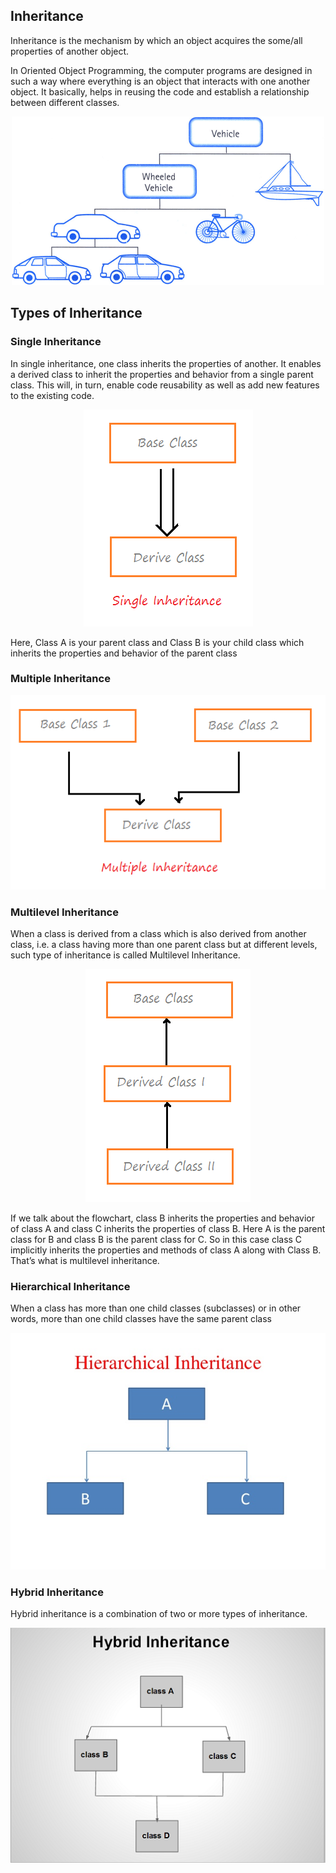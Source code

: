 ## Inheritance
Inheritance is the mechanism by which an object acquires the some/all properties of another object.

In Oriented Object Programming, the computer programs are designed in such a way where everything is an object that interacts with one another object. It basically, helps in reusing the code and establish a relationship between different classes.

<p align="center">
<img height="270" src="https://github.com/Alejo-Alvarezv/OOP/blob/master/Images/inheritance.jpg">
</p>

## Types of Inheritance
### Single Inheritance

In single inheritance, one class inherits the properties of another. It enables a derived class to inherit the properties and behavior from a single parent class. This will, in turn, enable code reusability as well as add new features to the existing code.

<p align="center">
<img src="https://github.com/Alejo-Alvarezv/OOP/blob/master/Images/single-Inheritance.png">
</p>

Here, Class A is your parent class and Class B is your child class which inherits the properties and behavior of the parent class

### Multiple Inheritance

<p align="center">
<img src="https://github.com/Alejo-Alvarezv/OOP/blob/master/Images/multiple-inheritance.png">
</p>

### Multilevel Inheritance
When a class is derived from a class which is also derived from another class, i.e. a class having more than one parent class but at different levels, such type of inheritance is called Multilevel Inheritance.

<p align="center">
<img src="https://github.com/Alejo-Alvarezv/OOP/blob/master/Images/multilevel-Inheritance.png">
</p>

If we talk about the flowchart, class B inherits the properties and behavior of class A and class C inherits the properties of class B. Here A is the parent class for B and class B is the parent class for C. So in this case class C implicitly inherits the properties and methods of class A along with Class B. That’s what is multilevel inheritance.

### Hierarchical Inheritance
When a class has more than one child classes (subclasses) or in other words, more than one child classes have the same parent class

<p align="center">
<img src="https://github.com/Alejo-Alvarezv/OOP/blob/master/Images/hierarchical-inheritance.jpg">
</p>

### Hybrid Inheritance
Hybrid inheritance is a combination of two or more types of inheritance.

<p align="center">
<img src="https://github.com/Alejo-Alvarezv/OOP/blob/master/Images/hybrid-inheritance.png">
</p>




